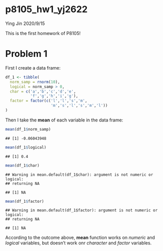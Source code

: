 p8105\_hw1\_yj2622
================
Ying Jin
2020/9/15

This is the first homework of P8105\!

# Problem 1

First I create a data frame:

``` r
df_1 <- tibble(
  norm_samp = rnorm(10),
  logical = norm_samp > 0,
  char = c('a','b','c','d','e',
           'f','g','h','i','g'),
  factor = factor(c('l','l','s','m',
                    'm','s','l','s','m','l'))
)
```

Then I take the **mean** of each variable in the data frame:

``` r
mean(df_1$norm_samp)
```

    ## [1] -0.06043948

``` r
mean(df_1$logical)
```

    ## [1] 0.4

``` r
mean(df_1$char)
```

    ## Warning in mean.default(df_1$char): argument is not numeric or logical:
    ## returning NA

    ## [1] NA

``` r
mean(df_1$factor)
```

    ## Warning in mean.default(df_1$factor): argument is not numeric or logical:
    ## returning NA

    ## [1] NA

According to the outcome above, **mean** function works on *numeric* and
*logical* variables, but doesn’t work onr *character* and *factor*
variables.
